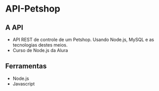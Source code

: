 # API-Petshop
## A API
* API REST de controle de um Petshop. Usando Node.js, MySQL e as tecnologias destes meios.
* Curso de Node.js da Alura

## Ferramentas
* Node.js
* Javascript
 
